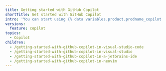 ```yaml
---
title: Getting started with GitHub Copilot
shortTitle: Get started with GitHub Copilot
intro: 'You can start using {% data variables.product.prodname_copilot %} by installing the extension in your preferred environment.'
versions:
  feature: copilot
topics:
  - Copilot
children:
  - /getting-started-with-github-copilot-in-visual-studio-code
  - /getting-started-with-github-copilot-in-visual-studio
  - /getting-started-with-github-copilot-in-a-jetbrains-ide
  - /getting-started-with-github-copilot-in-neovim
---
```


